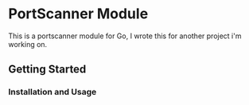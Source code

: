 # PortScanner Module

This is a portscanner module for Go, I wrote this for another project i'm working on.

## Getting Started

### Installation and Usage


